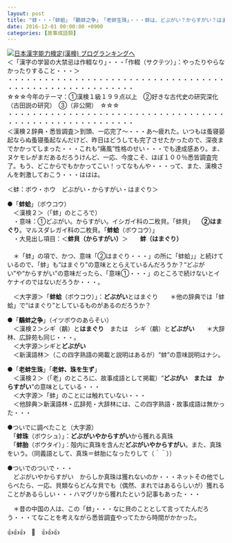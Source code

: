 ```yaml
---
layout: post
title: "蚌・・・「蚌蛤」　「鷸蚌之争」　「老蚌生珠」・・・蚌は、どぶがい？からすがい？はまぐり？"
date: 2016-12-01 00:00:00 +0900
categories: [故事成語類]
---
```


[![](/syuusyuu9701/assets/images/蚌・・・「蚌蛤」-「鷸蚌之争」-「老蚌生珠」・・・蚌は、どぶがい？からすがい？はまぐり？-br_c_3028_1.gif)](http://blog.with2.net/link.php?1659096:3028 "日本漢字能力検定(漢検) ブログランキングへ")[日本漢字能力検定(漢検) ブログランキングへ](http://blog.with2.net/link.php?1659096:3028)  
＜「漢字の学習の大禁忌は作輟なり」・・・「作輟（サクテツ）」：やったりやらなかったりすること・・・＞  
・・・・・・・・・・・・・・・・・・・・・・・・・・・・・・・・・・・・・・・・・・・・・・・・・・・・・・・・・  
☆☆☆今年のテーマ：①漢検１級１９９点以上　②好きな古代史の研究深化（古田説の研究）　③（非公開）　☆☆☆　　  
・・・・・・・・・・・・・・・・・・・・・・・・・・・・・・・・・・・・・・・・・・・・・・・・・・・・・・・・・  
＜漢検２辞典・悉皆調査＞到頭、一応完了～・・・あ～疲れた。いつもは蚤寝晏起ならぬ蚤寝蚤起なんだけど、昨日はどうしても完了させたかったので、深夜までかかってしまった・・・これも“痛風”性格のせい・・・でも達成感あり。ま、ヌケモレがまだあるだろうけんど、一応、今度こそ、ほぼ１００％悉皆調査完了。もう、どこからでもかかってこい！ってなもんや・・・って、また、漢検さんを刺激しておこう・・・ははは。  
  
＜蚌：ボウ・ホウ　どぶがい・からすがい・はまぐり＞  
  
●「**蚌蛤**」（ボウコウ）  
　＜漢検２＞（「蚌」のところで）  
　・意味：①どぶがい。からすがい。イシガイ科の二枚貝。「蚌貝」 　**②はまぐり**。マルスダレガイ科の二枚貝。「**蚌蛤**（ボウコウ）」  
　・大見出し項目：＜**蚌貝（からすがい）**＞　　**蚌（はまぐり）**  
　  
　＊「蚌」の項で、かつ、意味「②はまぐり・・・」の所に「蚌蛤」」と続けているので、「蚌」も“はまぐり”の意味ととらえているんだろうか？“どぶがい”や“からすがい”の意味だったら、「意味①・・・」のところで続けないとイケナイのではないだろうか・・・。  
  
　＜大字源＞「**蚌蛤**（ボウコウ）」：**どぶがい**とはまぐり　　＊他の辞典では「蚌蛤」で“はまぐり”としているものがあるのだろうか？  
  
●「**鷸蚌之争**」（イツボウのあらそい）  
　＜漢検２＞シギ（鷸）と**はまぐり**　または　シギ（鷸）と**どぶがい**　　＊大辞林、広辞苑も同じ・・・。  
　＜大字源＞シギと**どぶがい**  
　＜新漢語林＞（この四字熟語の掲載と説明はあるが）“蚌”の意味説明はナシ。  
  
●「**老蚌生珠**」「**老蚌、珠を生ず**」  
　＜漢検２＞（「老」のところに、故事成語として掲載）“**どぶがい　または　からすがい**”の意味としている・・・  
　＜大字源＞「蚌」のことには触れていない・・・  
　＜他辞典＞新漢語林・広辞苑・大辞林には、この四字熟語・故事成語は無かった・・・  
  
●ついでに調べたこと（大字源）  
　「**蚌珠**（ボウシュ）」：**どぶがいやからすがい**から獲れる真珠  
　「**蚌胎**（ボウタイ）」：殻内に真珠を含んだ**どぶがいやからすがい**。また、真珠をいう。（同義語として、真珠＝蚌胎になったりして（＾＾））  
  
●ついでのついで・・・  
　どぶがいやからすがい　からしか真珠は獲れないのか・・・ネットその他でしらべたら、一応、貝類ならどんな貝でも（偶然、まれではあるらしいが）獲れることがあるらしい・・・ハマグリから獲れたという記事もあった・・・  
  
　＊昔の中国の人は、この「蚌」・・・なに貝のこととして言ってたんだろう・・・てなことを考えながら悉皆調査やってたから時間がかかった。  
  
👍👍👍　🐒　👍👍👍   